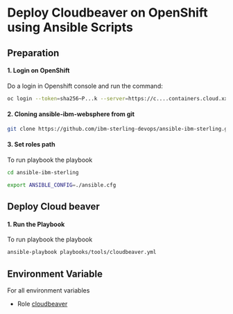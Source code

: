# Deploy Cloudbeaver on OpenShift using Ansible Scripts

## Preparation

#### 1. Login on OpenShift

Do a login in Openshift console and run the command:

```bash 
oc login --token=sha256~P...k --server=https://c....containers.cloud.xxx.com:31234
```

#### 2. Cloning ansible-ibm-websphere from git

```bash 
git clone https://github.com/ibm-sterling-devops/ansible-ibm-sterling.git
```

#### 3. Set roles path

To run playbook the playbook

```bash 
cd ansible-ibm-sterling

export ANSIBLE_CONFIG=./ansible.cfg 
```

## Deploy Cloud beaver 

#### 1. Run the Playbook

To run playbook the playbook

```bash 
ansible-playbook playbooks/tools/cloudbeaver.yml
```

## Environment Variable

For all environment variables

* Role [cloudbeaver](../../roles/cloudbeaver)
